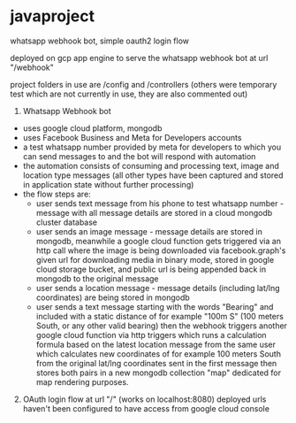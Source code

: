 # javaproject
whatsapp webhook bot, simple oauth2 login flow

deployed on gcp app engine to serve the whatsapp webhook bot at url "/webhook"

project folders in use are /config and /controllers (others were temporary test which are not currently in use, they are also commented out)

1. Whatsapp Webhook bot
- uses google cloud platform, mongodb
- uses Facebook Business and Meta for Developers accounts
- a test whatsapp number provided by meta for developers to which you can send messages to and the bot will respond with automation
- the automation consists of consuming and processing text, image and location type messages (all other types have been captured and stored in application state without further processing)
- the flow steps are:
  - user sends text message from his phone to test whatsapp number - message with all message details are stored in a cloud mongodb cluster database
  - user sends an image message - message details are stored in mongodb, meanwhile a google cloud function gets triggered via an http call where the image is being downloaded via facebook.graph's given url for downloading media in binary mode, stored in google cloud storage bucket, and public url is being appended back in mongodb to the original message
  - user sends a location message - message details (including lat/lng coordinates) are being stored in mongodb
  - user sends a text message starting with the words "Bearing" and included with a static distance of for example "100m S" (100 meters South, or any other valid bearing) then the webhook triggers another google cloud function via http triggers which runs a calculation formula based on the latest location message from the same user which calculates new coordinates of for example 100 meters South from the original lat/lng coordinates sent in the first message then stores both pairs in a new mongodb collection "map" dedicated for map rendering purposes.
  

2. OAuth login flow at url "/" (works on localhost:8080) deployed urls haven't been configured to have access from google cloud console
